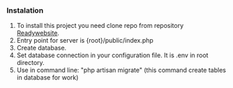 ### Instalation

1. To install this project you need clone repo from repository
[Readywebsite](https://github.com/kravetsyurii/url-minimizer.git).
2. Entry point for server is {root}/public/index.php
3. Create database.
4. Set database connection in your configuration file. It is .env in root directory.
5. Use in command line:
"php artisan migrate" (this command create tables in database for work)
